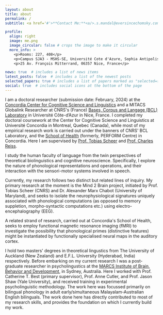 ```yaml
---
layout: about
title: about
permalink: /
subtitle: <a href='#'>**Contact Me:**<a/>.s.mandal@eversincechomsky.com; sayantan.mandal@mail.concordia.ca.

profile:
  align: right
  image: me.png
  image_circular: false # crops the image to make it circular
  more_info: >
    <p>Rooms: 227, 408</p>
    <p>Campus SJA3 - MSHS-SE, Université Cote d'Azure, Sophia Antipolis 4</p>
    <p>25 Av. François Mitterrand, 06357 Nice, France</p>

news: true  # includes a list of news items
latest_posts: false  # includes a list of the newest posts
selected_papers: true # includes a list of papers marked as "selected={true}"
social: true  # includes social icons at the bottom of the page
---
```

I am a doctoral researcher (submission date: February, 2024) at the [Concordia Center for Cognitive Science and Linguistics](https://www.concordia.ca/artsci/research/cognitive-science-linguistics.html) and a MITACS Globalink Researcher at CNRS's (France) [Bases, Corpus and Langage (BCL) Laboratory](https://bcl.cnrs.fr/) in Université Côte-d’Azur in Nice, France. I completed my doctoral coursework at the Center for Cognitive Science and Linguistics at Université Concordia in Montreal, Quebec (Canada), while most of my empirical research work is carried out under the banners of CNRS' BCL Laboratory, and the [School of Health](https://www.concordia.ca/schoolofhealth.html) (formerly, PERFORM Centre) in Concordia. Here I am supervised by [Prof. Tobias Scheer](http://sites.unice.fr/scheer/) and [Prof. Charles Reiss](https://explore.concordia.ca/charles-reiss).

I study the human faculty of language from the twin perspectives of theoretical biolinguistics and cognitive neuroscience. Specifically, I explore the nature of phonological representations and operations, and their interaction with the sensori-motor systems involved in speech. 

Currently, my research follows two distinct but related lines of inquiry. My primary research at the moment is the Mind 2 Brain project, initiated by Prof. Tobias Scheer (CNRS) and Dr. Alexander Marx Chabot (University of Maryland), and seeks to isolate the neurophysiological signatures uniquely associated with phonological computations (as opposed to memory suppletion, morpho-syntactic computations etc.) using electro-encephalography (EEG).

A related strand of research, carried out at Concordia's School of Health, seeks to employ functional magnetic resonance imaging (fMRI) to investigate the possibility that phonological primes (distinctive features) might be instantiated by functionally specialised neural maps in the auditory cortex.

I hold two masters' degrees in theoretical lingustics from The University of Auckland (New Zealand) and E.F.L. University (Hyderabad, India) respectively. Before embarking on my current research I was a post-graduate researcher in psycholingustics at the [MARCS Institute of Brain, Behavior and Development](https://www.westernsydney.edu.au/marcs), in Sydney, Australia. Here I worked with Prof. Catherine T. Best (primary supervisor), Prof. Anne Cutler, and Prof. Jason Shaw (Yale University), and received training in experimental psycholinguistic methodology. The work here was focussed primarily on bilingual phonology in adult early/simultaneous Malayalam-Australian English bilinguals. The work done here has directly contributed to most of my research skills, and provides the foundation on which I currently build my work.

